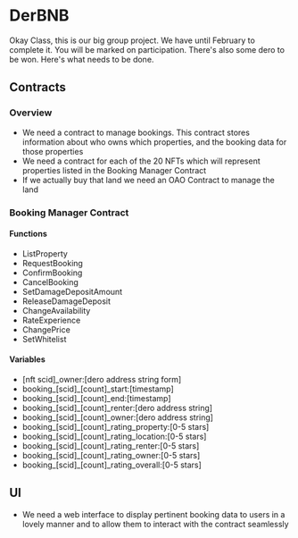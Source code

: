 # DerBNB
Okay Class, this is our big group project. We have until February to complete it. You will be marked on participation. There's also some dero to be won. Here's what needs to be done.

## Contracts
### Overview
- We need a contract to manage bookings. This contract stores information about who owns which properties, and the booking data for those properties
- We need a contract for each of the 20 NFTs which will represent properties listed in the Booking Manager Contract
- If we actually buy that land we need an OAO Contract to manage the land

### Booking Manager Contract
#### Functions
- ListProperty
- RequestBooking
- ConfirmBooking
- CancelBooking
- SetDamageDepositAmount
- ReleaseDamageDeposit
- ChangeAvailability
- RateExperience
- ChangePrice
- SetWhitelist

#### Variables
- [nft scid]_owner:[dero address string form]
- booking_[scid]_[count]_start:[timestamp]
- booking_[scid]_[count]_end:[timestamp]
- booking_[scid]_[count]_renter:[dero address string]
- booking_[scid]_[count]_owner:[dero address string]
- booking_[scid]_[count]_rating_property:[0-5 stars]
- booking_[scid]_[count]_rating_location:[0-5 stars]
- booking_[scid]_[count]_rating_renter:[0-5 stars]
- booking_[scid]_[count]_rating_owner:[0-5 stars]
- booking_[scid]_[count]_rating_overall:[0-5 stars]



## UI
- We need a web interface to display pertinent booking data to users in a lovely manner and to allow them to interact with the contract seamlessly
